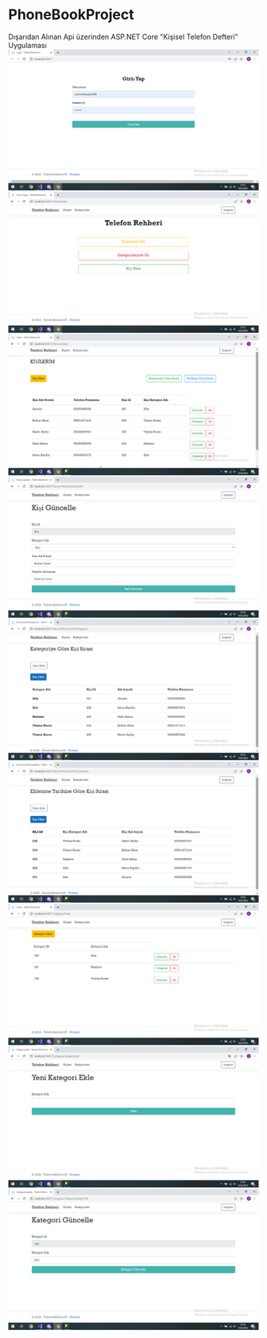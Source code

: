 # PhoneBookProject
Dışarıdan Alınan Api üzerinden ASP.NET Core "Kişisel Telefon Defteri" Uygulaması
<img src="https://github.com/busranurbaydur/PhoneBookProject/blob/main/GirisYapEkrani.png"/>
<img src="https://github.com/busranurbaydur/PhoneBookProject/blob/main/AnaSayfa.png"/>
<img src="https://github.com/busranurbaydur/PhoneBookProject/blob/main/KisiListesi.png"/>
<img src="https://github.com/busranurbaydur/PhoneBookProject/blob/main/KisiGuncellemeSayfasi.png"/>
<img src="https://github.com/busranurbaydur/PhoneBookProject/blob/main/KategoriyeGoreKisiListesi.png"/>
<img src="https://github.com/busranurbaydur/PhoneBookProject/blob/main/EklenmeTarihineGoreKisiListesi.png"/>
<img src="https://github.com/busranurbaydur/PhoneBookProject/blob/main/KategoriListesi.png"/>
<img src="https://github.com/busranurbaydur/PhoneBookProject/blob/main/KategoriEklemeSayfasi.png"/>
<img src="https://github.com/busranurbaydur/PhoneBookProject/blob/main/KategoriGuncellemeSayfasi.png"/>
